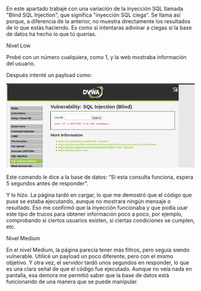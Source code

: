 En este apartado trabajé con una variación de la inyección SQL llamada "Blind SQL Injection", que significa "inyección SQL ciega". Se llama así porque, a diferencia de la anterior, no muestra directamente los resultados de lo que estás haciendo. Es como si intentaras adivinar a ciegas si la base de datos ha hecho lo que tú querías.

Nivel Low

Probé con un número cualquiera, como 1, y la web mostraba información del usuario.

Después intenté un payload como:

![captura](../images/Captura22.png)

Este comando le dice a la base de datos: “Si esta consulta funciona, espera 5 segundos antes de responder”.

Y lo hizo. La página tardó en cargar, lo que me demostró que el código que puse se estaba ejecutando, aunque no mostrara ningún mensaje o resultado. Eso me confirmó que la inyección funcionaba y que podía usar este tipo de trucos para obtener información poco a poco, por ejemplo, comprobando si ciertos usuarios existen, si ciertas condiciones se cumplen, etc.

Nivel Medium

En el nivel Medium, la página parecía tener más filtros, pero seguía siendo vulnerable. Utilicé un payload un poco diferente, pero con el mismo objetivo. Y otra vez, el servidor tardó unos segundos en responder, lo que es una clara señal de que el código fue ejecutado. Aunque no veía nada en pantalla, esa demora me permitió saber que la base de datos está funcionando de una manera que se puede manipular.
